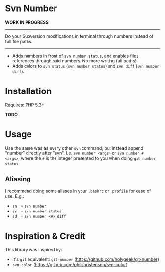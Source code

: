 Svn Number
==================================

**WORK IN PROGRESS**

-------------------------

Do your Subversion modifications in terminal through numbers instead of full file paths.

-------------------------

- Adds numbers in front of `svn number status`, and enables files references through said numbers. No more writing full paths!
- Adds colors to `svn status` (`svn number status`) and  `svn diff` (`svn number diff`).

# Installation

Requires: PHP 5.3+

**TODO**

# Usage

Use the same was as every other `svn` command, but instead append "number" directly after "svn". I.e. `svn number <args>` or `svn number # <args>`, where the `#` is the integer presented to you when doing `git number status`.

## Aliasing

I recommend doing some aliases in your `.bashrc` or `.profile` for ease of use. E.g.:

- `sn ` = `svn number `
- `ss ` = `svn number status`
- `sd ` = `svn number <#> diff`

# Inspiration & Credit

This library was inspired by:

- It's `git` equivalent: `git-number` (https://github.com/holygeek/git-number)
- `svn-color` (https://github.com/philchristensen/svn-color)
